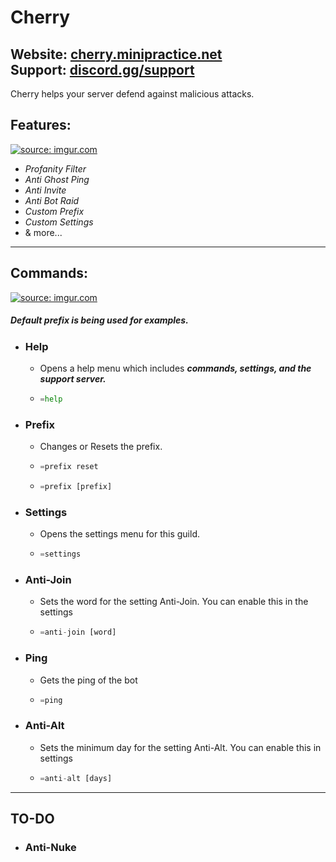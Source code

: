 Cherry
=====

**Website:** [cherry.minipractice.net](cherry.minipractice.net) <br>
**Support:** [discord.gg/support](discord.gg/)
---
Cherry helps your server defend against malicious attacks.
## Features:

<a href="https://imgur.com/OA9C3Bn"><img src="https://i.imgur.com/OA9C3Bn.png" title="source: imgur.com" /></a>

- *Profanity Filter*
- *Anti Ghost Ping*
- *Anti Invite*
- *Anti Bot Raid*
- *Custom Prefix*
- *Custom Settings*
- & more...


---

## Commands:

<a href="https://imgur.com/OA9C3Bn"><img src="https://i.imgur.com/OA9C3Bn.png" title="source: imgur.com" /></a>

##### *Default prefix is being used for examples.*

- ### Help
    - Opens a help menu which includes ***commands, settings, and the support server.***
    - ```py
      =help
      ```
- ### Prefix
    - Changes or Resets the prefix.
    - ```py
      =prefix reset
      ```
    - ```py
      =prefix [prefix]
      ```
- ### Settings
    - Opens the settings menu for this guild.
    - ```py
      =settings
      ```
- ### Anti-Join
    - Sets the word for the setting Anti-Join. You can enable this in the settings
    - ```py
      =anti-join [word]
      ```
- ### Ping
    - Gets the ping of the bot
    - ```py
      =ping
      ```
- ### Anti-Alt
    - Sets the minimum day for the setting Anti-Alt. You can enable this in settings
    - ```py
      =anti-alt [days]
      ```
 ---
## TO-DO
- ### Anti-Nuke
